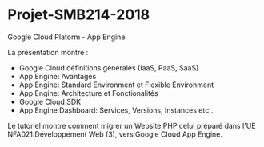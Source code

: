 # Projet-SMB214-2018
Google Cloud Platorm - App Engine

La présentation montre :
 - Google Cloud définitions générales (IaaS, PaaS, SaaS)
 - App Engine: Avantages
 - App Engine: Standard Environment et Flexible Environment
 - App Engine: Architecture et Fonctionalités
 - Google Cloud SDK
 - App Engine Dashboard: Services, Versions, Instances etc...

Le tutoriel montre comment migrer un Website PHP celui préparé dans l'UE NFA021:Développement Web (3), vers Google Cloud App Engine.
